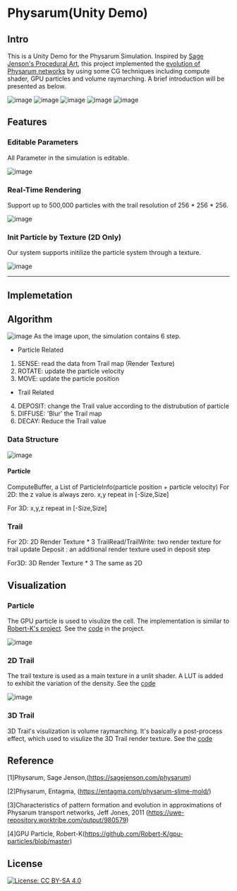 # Physarum(Unity Demo)
## Intro

This is a Unity Demo for the Physarum Simulation. Inspired by [Sage Jenson's Procedural Art](https://sagejenson.com/physarum), this project implemented the [evolution of Physarum networks](http://eprints.uwe.ac.uk/15260/1/artl.2010.16.2.pdf) by using some CG techniques including compute shader, GPU particles and volume raymarching. A brief introduction will be presented as below.


![image](https://github.com/AtwoodDeng/Physarum/blob/master/Demo/DemoCircle.png "Evolution from a circle")
![image](https://github.com/AtwoodDeng/Physarum/blob/master/Demo/3D_Demo2.JPG "Evolution from a 3D Sphere")
![image](https://github.com/AtwoodDeng/Physarum/blob/master/Demo/StaryNightDemo2.gif.gif "Evolution from Stary Night")
![image](https://github.com/AtwoodDeng/Physarum/blob/master/Demo/MonaLisaDemo.gif "Evolution from Mona Lisa")
![image](https://github.com/AtwoodDeng/Physarum/blob/master/Demo/3DDemo2.gif "Evolution from Mona Lisa")

## Features

### Editable Parameters
All Parameter in the simulation is editable.

![image](https://github.com/AtwoodDeng/Physarum/blob/master/Demo/SensAngle.jpg
  "Evoulation Result in Different Sense Angle")

### Real-Time Rendering
Support up to 500,000 particles with the trail resolution of 256 * 256 * 256.

![image](https://github.com/AtwoodDeng/Physarum/blob/master/Demo/50_256_withTex.JPG "Rendering result in Render Doc")

### Init Particle by Texture (2D Only)

Our system supports initilize the particle system through a texture.

![image](https://github.com/AtwoodDeng/Physarum/blob/master/Demo/SetInitTexMonaLisa.gif "Rendering result in Render Doc")

***

## Implemetation

## Algorithm
![image](https://github.com/AtwoodDeng/Physarum/blob/master/Demo/EvolutionStep.jpg "Evolution Step")
As the image upon, the simulation contains 6 step.

* Particle Related
1. SENSE: read the data from Trail map (Render Texture)
2. ROTATE: update the particle velocity
3. MOVE: update the particle position
* Trail Related
4. DEPOSIT: change the Trail value according to the distrubution of particle
5. DIFFUSE: 'Blur' the Trail map
6. DECAY: Reduce the Trail value 

### Data Structure

![image](https://github.com/AtwoodDeng/Physarum/blob/master/Demo/DataStrucure.jpg "Data Structure")

#### Particle 
ComputeBuffer, a List of ParticleInfo(particle position + particle velocity)
For 2D:
the z value is always zero. x,y repeat in [-Size,Size]

For 3D:
x,y,z repeat in [-Size,Size]
### Trail
For 2D:
2D Render Texture * 3
TrailRead/TrailWrite: two render texture for trail update 
Deposit : an additional render texture used in deposit step

For3D:
3D Render Texture * 3 
The same as 2D

## Visualization

### Particle
The GPU particle is used to visulize the cell. The implementation is similar to [Robert-K's project](https://github.com/Robert-K/gpu-particles/blob/master). See the [code](https://github.com/AtwoodDeng/Physarum/blob/master/Assets/AtPhysarum/Shader/BillboardParticles.shader) in the project.

![image](https://github.com/AtwoodDeng/Physarum/blob/master/Demo/SimpleMove.gif.gif "Simple Move")

### 2D Trail
The trail texture is used as a main texture in a unlit shader. A LUT is added to exhibit the variation of the density. See the [code](https://github.com/AtwoodDeng/Physarum/blob/master/Assets/AtPhysarum/Shader/VisualizeTrail.shader)

![image](https://github.com/AtwoodDeng/Physarum/blob/master/Demo/LUT.jpg "Before/After the LUT is added")

### 3D Trail
3D Trail's visulization is volume raymarching. It's basically a post-process effect, which used to visulize the 3D Trail render texture. See the [code](https://github.com/AtwoodDeng/Physarum/blob/master/Assets/AtPhysarum/AtPhysarum3D/Shader/VolumeShader.shader)

## Reference

[1]Physarum, Sage Jenson,(https://sagejenson.com/physarum)

[2]Physarum, Entagma, (https://entagma.com/physarum-slime-mold/)

[3]Characteristics of pattern formation and evolution in approximations of Physarum transport networks, Jeff Jones, 2011 (https://uwe-repository.worktribe.com/output/980579)

[4]GPU Particle, Robert-K(https://github.com/Robert-K/gpu-particles/blob/master)

## License

[![License: CC BY-SA 4.0](https://img.shields.io/badge/License-CC%20BY--SA%204.0-lightgrey.svg)](https://creativecommons.org/licenses/by-sa/4.0/)

